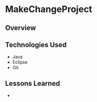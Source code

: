# MakeChangeProject

## Overview


## Technologies Used
- Java
- Eclipse
- Git

## Lessons Learned
- 